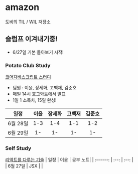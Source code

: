 # amazon

도비의 TIL / WIL 저장소

## 슬럼프 이겨내기중!

- 6/27일 기본 돌아보기 시작!

### Potato Club Study

[코어자바스크립트 스터디](https://github.com/kordobby/amazon/tree/main/core_javascript)

- 팀원 : 이윤, 장세화, 고백재, 김준호
- 매일 14시 호그와트에서 발표
- 1일 1 소목차, 15일 완성!

|   일정   | 이윤 | 장세화 | 고백재 | 김준호 |
| :------: | :--: | :----: | :----: | :----: |
| 6월 28일 | 1-3  |  1-4   |  1-1   |  1-2   |
| 6월 29일 |  1-  |   1-   |   1-   |   1-   |

### Self Study

[리액트를 다루는 기술](react-tech-velopert)
| 일정 | 이윤 | 공부 노트|
| :------: | :--: | :--: |  
| 6월 27일 | JSX | |
